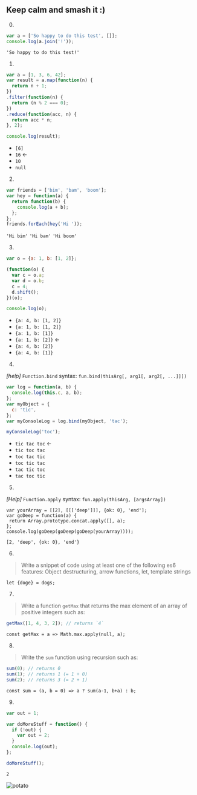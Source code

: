 ## Keep calm and smash it :)

0.
```javascript
var a = ['So happy to do this test', []];
console.log(a.join('!'));
```

`'So happy to do this test!'`

1.
```javascript
var a = [1, 3, 6, 42];
var result = a.map(function(n) {
  return n + 1;
})
.filter(function(n) {
  return (n % 2 === 0);
})
.reduce(function(acc, n) {
  return acc * n;
}, 2);

console.log(result);
```
* `[6]`
* `16` <-
* `10`
* `null`

2.
```javascript
var friends = ['bim', 'bam', 'boom'];
var hey = function(a) {
  return function(b) {
    console.log(a + b);
  };
};
friends.forEach(hey('Hi '));
```

`'Hi bim'`
`'Hi bam'`
`'Hi boom'`

3.
```javascript
var o = {a: 1, b: [1, 2]};

(function(o) {
  var c = o.a;
  var d = o.b;
  c = 4;
  d.shift();
})(o);

console.log(o);
```

* `{a: 4, b: [1, 2]}`
* `{a: 1, b: [1, 2]}`
* `{a: 1, b: [1]}`
* `{a: 1, b: [2]}` <-
* `{a: 4, b: [2]}`
* `{a: 4, b: [1]}`


4.
*[help]* `Function.bind` syntax: `fun.bind(thisArg[, arg1[, arg2[, ...]]])`
```javascript
var log = function(a, b) {
  console.log(this.c, a, b);
};
var myObject = {
  c: 'tic',
};
var myConsoleLog = log.bind(myObject, 'tac');

myConsoleLog('toc');
```
* `tic tac toc` <-
* `tic toc tac`
* `toc tac tic`
* `toc tic tac`
* `tac tic toc`
* `tac toc tic`

5.
*[Help]* `Function.apply` syntax: `fun.apply(thisArg, [argsArray])`
```javasript
var yourArray = [[2], [[['deep']]], {ok: 0}, 'end'];
var goDeep = function(a) {
 return Array.prototype.concat.apply([], a);
};
console.log(goDeep(goDeep(goDeep(yourArray))));
```

`[2, 'deep', {ok: 0}, 'end'}`

6.
> Write a snippet of code using at least one of the following es6 features:
Object destructuring, arrow functions, let, template strings

`let {doge} = dogs;`

7.
> Write a function `getMax` that returns the max element of an array of positive integers such as:
```javascript
getMax([1, 4, 3, 2]); // returns `4`
```

`const getMax = a => Math.max.apply(null, a);`

8.
> Write the `sum` function using recursion such as:
```javascript
sum(0); // returns 0
sum(1); // returns 1 (= 1 + 0)
sum(2); // returns 3 (= 2 + 1)
```

`const sum = (a, b = 0) => a ? sum(a-1, b+a) : b;`

9.
```javascript
var out = 1;

var doMoreStuff = function() {
  if (!out) {
    var out = 2;
  }
  console.log(out);
};

doMoreStuff();
```

`2`

![potato](http://cdn.meme.am/instances/500x/61730954.jpg)

